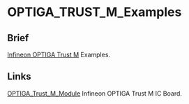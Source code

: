 # OPTIGA_TRUST_M_Examples

## Brief
[Infineon OPTIGA Trust M](https://github.com/Infineon/optiga-trust-m) Examples. 


## Links

[OPTIGA_Trust_M_Module](https://github.com/NaisuXu/OPTIGA_Trust_M_Module) Infineon OPTIGA Trust M IC Board.


